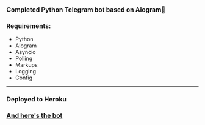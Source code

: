 ### Completed Python Telegram bot based on Aiogram🤖
### Requirements:
 - Python
 - Aiogram
 - Asyncio
 - Polling
 - Markups
 - Logging
 - Config

---

### Deployed to Heroku
### [And here's the bot](https://t.me/ArsezSubscribeCheckBot)
